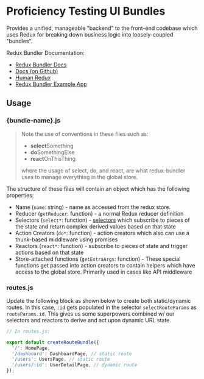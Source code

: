 # Proficiency Testing UI Bundles

Provides a unified, manageable "backend" to the front-end codebase which uses Redux for breaking down business logic into loosely-coupled "bundles".

Redux Bundler Documentation:

- [Redux Bundler Docs](https://reduxbundler.com/)
- [Docs (on Github)](https://github.com/HenrikJoreteg/redux-bundler/tree/master/docs)
- [Human Redux](https://read.reduxbook.com/)
- [Redux Bundler Example App](https://github.com/HenrikJoreteg/redux-bundler-example)

## Usage

### {bundle-name}.js

> Note the use of conventions in these files such as:
>
> - **select**Something
> - **do**SomethingElse
> - **react**OnThisThing
>
> where the usage of select, do, and react, are what redux-bundler uses to manage everything in the global store.

The structure of these files will contain an object which has the following properties:

- Name (`name`: string) - name as accessed from the redux store.
- Reducer (`getReducer`: function) - a normal Redux reducer definition
- Selectors (`select*`: function) - [selectors](https://github.com/reduxjs/reselect) which subscribe to pieces of the state and return complex derived values based on that state
- Action Creators (`do*`: function) - action creators which also can use a thunk-based middleware using promises
- Reactors (`react*`: function) - subscribe to pieces of state and trigger actions based on that state
- Store-attached functions (`getExtraArgs`: function) - These special functions get passed into action creators to contain helpers which have access to the global store. Primarily used in cases like API middleware

### routes.js

Update the following block as shown below to create both static/dynamic routes. In this case, `:id` gets populated in the selector `selectRouteParams` as `routeParams.id`. This gives us some superpowers combined w/ our selectors and reactors to derive and act upon dynamic URL state.

```javascript
// In routes.js:

export default createRouteBundle({
  '/': HomePage,
  '/dashboard': DashboardPage, // static route
  '/users': UsersPage, // static route
  '/users/:id': UserDetailPage, // dynamic route
});
```
